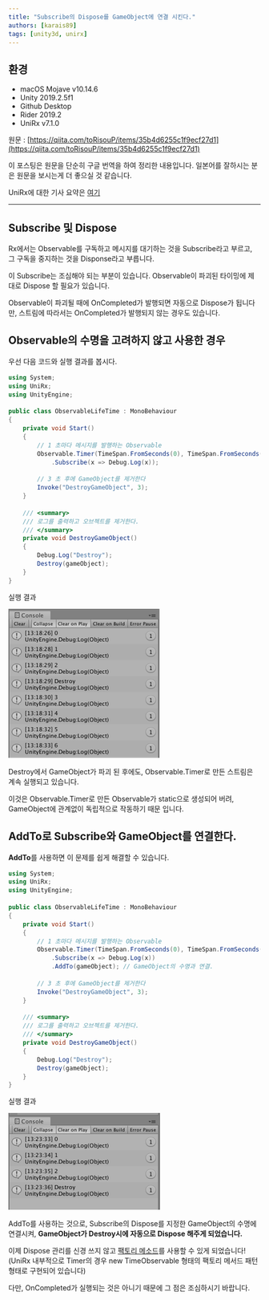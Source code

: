 ```yaml
---
title: "Subscribe의 Dispose를 GameObject에 연결 시킨다."
authors: [karais89]
tags: [unity3d, unirx]
---
```


## 환경

- macOS Mojave v10.14.6
- Unity 2019.2.5f1
- Github Desktop
- Rider 2019.2
- UniRx v7.1.0

원문 : [https://qiita.com/toRisouP/items/35b4d6255c1f9ecf27d1](https://qiita.com/toRisouP/items/35b4d6255c1f9ecf27d1)

이 포스팅은 원문을 단순히 구글 번역을 하여 정리한 내용입니다. 일본어를 잘하시는 분은 원문을 보시는게 더 좋으실 것 같습니다. 

UniRx에 대한 기사 요약은 [여기](https://qiita.com/toRisouP/items/48b9fa25df64d3c6a392)

---

## Subscribe 및 Dispose

Rx에서는 Observable를 구독하고 메시지를 대기하는 것을 Subscribe라고 부르고, 그 구독을 중지하는 것을 Disponse라고 부릅니다.

이 Subscribe는 조심해야 되는 부분이 있습니다. Observable이 파괴된 타이밍에 제대로 Dispose 할 필요가 있습니다. 

Observable이 파괴될 때에 OnCompleted가 발행되면 자동으로 Dispose가 됩니다만, 스트림에 따라서는 OnCompleted가 발행되지 않는 경우도 있습니다.

## Observable의 수명을 고려하지 않고 사용한 경우

우선 다음 코드와 실행 결과를 봅시다.
```csharp
using System;
using UniRx;
using UnityEngine;

public class ObservableLifeTime : MonoBehaviour
{
    private void Start()
    {
        // 1 초마다 메시지를 발행하는 Observable
        Observable.Timer(TimeSpan.FromSeconds(0), TimeSpan.FromSeconds(1))
            .Subscribe(x => Debug.Log(x));
        
        // 3 초 후에 GameObject를 제거한다
        Invoke("DestroyGameObject", 3);
    }

    /// <summary>
    /// 로그를 출력하고 오브젝트를 제거한다.
    /// </summary>
    private void DestroyGameObject()
    {
        Debug.Log("Destroy");
        Destroy(gameObject);
    }
}
```
실행 결과

![](./2019-10-10-1.png)

Destroy에서 GameObject가 파괴 된 후에도, Observable.Timer로 만든 스트림은 계속 실행되고 있습니다. 

이것은 Observable.Timer로 만든 Observable가 static으로 생성되어 버려, GameObject에 관계없이 독립적으로 작동하기 때문 입니다.

## AddTo로 Subscribe와 GameObject를 연결한다.

**AddTo**를 사용하면 이 문제를 쉽게 해결할 수 있습니다.
```csharp
using System;
using UniRx;
using UnityEngine;

public class ObservableLifeTime : MonoBehaviour
{
    private void Start()
    {
        // 1 초마다 메시지를 발행하는 Observable
        Observable.Timer(TimeSpan.FromSeconds(0), TimeSpan.FromSeconds(1))
            .Subscribe(x => Debug.Log(x))
            .AddTo(gameObject); // GameObject의 수명과 연결.

        // 3 초 후에 GameObject를 제거한다
        Invoke("DestroyGameObject", 3);
    }

    /// <summary>
    /// 로그를 출력하고 오브젝트를 제거한다.
    /// </summary>
    private void DestroyGameObject()
    {
        Debug.Log("Destroy");
        Destroy(gameObject);
    }
}
```
실행 결과

![](./2019-10-10-2.png)

AddTo를 사용하는 것으로, Subscribe의 Dispose를 지정한 GameObject의 수명에 연결시켜, **GameObject가 Destroy시에 자동으로 Dispose 해주게 되었습니다.**

이제 Dispose 관리를 신경 쓰지 않고 [팩토리 메소드](https://ko.wikipedia.org/wiki/%ED%8C%A9%ED%86%A0%EB%A6%AC_%EB%A9%94%EC%84%9C%EB%93%9C_%ED%8C%A8%ED%84%B4)를 사용할 수 있게 되었습니다! (UniRx 내부적으로 Timer의 경우 new TimeObservable 형태의 팩토리 메서드 패턴 형태로 구현되어 있습니다)

다만, OnCompleted가 실행되는 것은 아니기 때문에 그 점은 조심하시기 바랍니다.